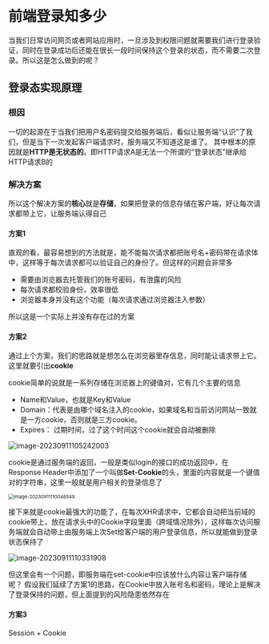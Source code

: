 # 前端登录知多少

当我们日常访问网页或者网站应用时，一旦涉及到权限问题就需要我们进行登录验证，同时在登录成功后还能在很长一段时间保持这个登录的状态，而不需要二次登录。所以这是怎么做到的呢？



## 登录态实现原理

### 根因

一切的起源在于当我们把用户名密码提交给服务端后，看似让服务端“认识”了我们，但是当下一次发起客户端请求时，服务端又不知道这是谁了。 其中根本的原因就是**HTTP是无状态的**。即HTTP请求A是无法一个所谓的“登录状态”继承给HTTP请求B的



### 解决方案

所以这个解决方案的**核心**就是**存储**，如果把登录的信息存储在客户端，好让每次请求都带上它，让服务端认得自己

#### 方案1

直观的看，最容易想到的方法就是，能不能每次请求都把账号名+密码带在请求体中，这样等于每次请求都可以验证自己的身份了。但这样的问题会非常多

- 需要由浏览器去托管我们的账号密码，有泄露的风险
- 每次请求都校验身份，效率很低
- 浏览器本身并没有这个功能（每次请求通过浏览器注入参数）

所以这是一个实际上并没有存在过的方案



#### 方案2

通过上个方案，我们的思路就是想怎么在浏览器里存信息，同时能让请求带上它。这里就要引出**cookie**

cookie简单的说就是一系列存储在浏览器上的键值对，它有几个主要的信息

- Name和Value，也就是Key和Value
- Domain：代表是由哪个域名注入的cookie，如果域名和当前访问网站一致就是一方cookie，否则就是三方cookie。
- Expires： 过期时间，过了这个时间这个cookie就会自动被删除

![image-20230911105242003](https://kuimo-markdown-pic.oss-cn-hangzhou.aliyuncs.com/image-20230911105242003.png)

cookie是通过服务端的返回，一般是类似login的接口的成功返回中，在Response Header中添加了一个叫做**Set-Cookie**的头，里面的内容就是一个键值对的字符串，这里一般就是用户相关的登录信息了

<img src="https://kuimo-markdown-pic.oss-cn-hangzhou.aliyuncs.com/image-20230911110046549.png" alt="image-20230911110046549" style="zoom:67%;" />

接下来就是cookie最强大的功能了，在每次XHR请求中，它都会自动把当前域的cookie带上，放在请求头中的Cookie字段里面（跨域情况除外），这样每次访问服务端就会自动带上由服务端上次Set给客户端的用户登录信息，所以就能做到登录状态保持了

![image-20230911110331908](https://kuimo-markdown-pic.oss-cn-hangzhou.aliyuncs.com/image-20230911110331908.png)



但这里会有一个问题，即服务端在set-cookie中应该放什么内容让客户端存储呢？ 假设我们延续了方案1的思路，在Cookie中放入账号名和密码，理论上是解决了登录保持的问题，但上面提到的风险隐患依然存在



#### 方案3

Session + Cookie

